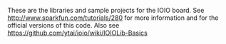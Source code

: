 These are the libraries and sample projects for the IOIO board. See http://www.sparkfun.com/tutorials/280 for more information and for the official versions of this code.
Also see https://github.com/ytai/ioio/wiki/IOIOLib-Basics
